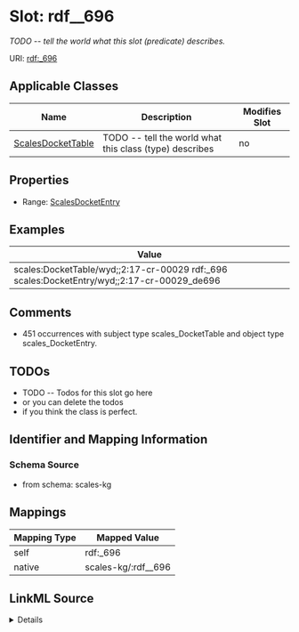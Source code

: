 

# Slot: rdf__696


_TODO -- tell the world what this slot (predicate) describes._





URI: [rdf:_696](http://www.w3.org/1999/02/22-rdf-syntax-ns#_696)



<!-- no inheritance hierarchy -->





## Applicable Classes

| Name | Description | Modifies Slot |
| --- | --- | --- |
| [ScalesDocketTable](../classes/ScalesDocketTable.md) | TODO -- tell the world what this class (type) describes |  no  |







## Properties

* Range: [ScalesDocketEntry](../classes/ScalesDocketEntry.md)






## Examples

| Value |
| --- |
| scales:DocketTable/wyd;;2:17-cr-00029 rdf:_696 scales:DocketEntry/wyd;;2:17-cr-00029_de696 |

## Comments

* 451 occurrences with subject type scales_DocketTable and object type scales_DocketEntry.

## TODOs

* TODO -- Todos for this slot go here
* or you can delete the todos
* if you think the class is perfect.

## Identifier and Mapping Information







### Schema Source


* from schema: scales-kg




## Mappings

| Mapping Type | Mapped Value |
| ---  | ---  |
| self | rdf:_696 |
| native | scales-kg/:rdf__696 |




## LinkML Source

<details>
```yaml
name: rdf__696
description: TODO -- tell the world what this slot (predicate) describes.
todos:
- TODO -- Todos for this slot go here
- or you can delete the todos
- if you think the class is perfect.
comments:
- 451 occurrences with subject type scales_DocketTable and object type scales_DocketEntry.
examples:
- value: scales:DocketTable/wyd;;2:17-cr-00029 rdf:_696 scales:DocketEntry/wyd;;2:17-cr-00029_de696
from_schema: scales-kg
rank: 1000
slot_uri: rdf:_696
alias: rdf__696
domain_of:
- scales_DocketTable
range: scales_DocketEntry

```
</details>